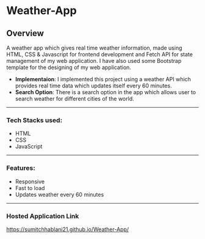 # Weather-App

## Overview
A weather app which gives real time weather information, made using HTML, CSS & Javascript for frontend development and Fetch API for state management of my web application. I have also used some Bootstrap template for the designing of my web application.
<br>
- **Implementaion**: I implemented this project using a weather API which provides real time data which updates itself every 60 minutes.
- **Search Option**: There is a search option in the app which allows user to search weather for different cities of the world.
___
### Tech Stacks used:
- HTML
- CSS
- JavaScript
___
### Features:
- Responsive
- Fast to load
- Updates weather every 60 minutes
___
### Hosted Application Link
https://sumitchhablani21.github.io/Weather-App/
